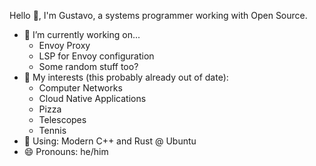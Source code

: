 <!--
**grnmeira/grnmeira** is a ✨ _special_ ✨ repository because its `README.md` (this file) appears on your GitHub profile.

Here are some ideas to get you started:
-->

Hello 👋, I'm Gustavo, a systems programmer working with Open Source.

- 🔭 I’m currently working on...
  - Envoy Proxy
  - LSP for Envoy configuration
  - Some random stuff too?
- 🌱 My interests (this probably already out of date):
  - Computer Networks
  - Cloud Native Applications
  - Pizza
  - Telescopes
  - Tennis
- 🔨 Using: Modern C++ and Rust @ Ubuntu
- 😄 Pronouns: he/him
